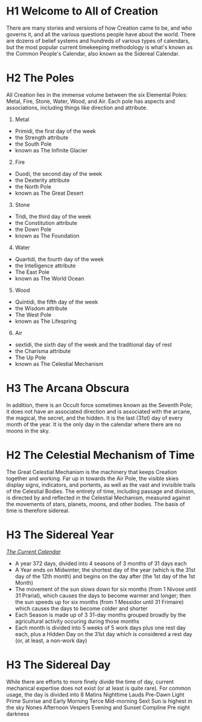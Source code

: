 # H1 Welcome to All of Creation

There are many stories and versions of how Creation came to be, and who governs it, and all the various questions people have about the world. There are dozens of belief systems and hundreds of various types of calendars, but the most popular current timekeeping methodology is what's known as the Common People's Calendar, also known as the Sidereal Calendar.

# H2 The Poles

All Creation lies in the immense volume between the six Elemental Poles: Metal, Fire, Stone, Water, Wood, and Air. Each pole has aspects and associations, including things like direction and attribute. 

1. Metal
 * Primidi, the first day of the week
 * the Strength attribute
 * the South Pole
 * known as The Infinite Glacier
2. Fire
 * Duodi, the second day of the week
 * the Dexterity attribute
 * the North Pole
 * known as The Great Desert
3. Stone
 * Tridi, the third day of the week
 * the Constitution attribute
 * the Down Pole
 * known as The Foundation
4. Water
 * Quartidi, the fourth day of the week
 * the Intelligence attribute
 * The East Pole
 * known as The World Ocean
5. Wood
 * Quintidi, the fifth day of the week
 * the Wisdom attribute
 * The West Pole
* known as The Lifespring
6. Air
* sextidi, the sixth day of the week and the traditional day of rest
* the Charisma attribute
* The Up Pole
* known as The Celestial Mechanism

# H3 The Arcana Obscura

In addition, there is an Occult force sometimes known as the Seventh Pole; it does not have an associated direction and is associated with the arcane, the magical, the secret, and the hidden. It is the last (31st) day of every month of the year. It is the only day in the calendar where there are no moons in the sky.

# H2 The Celestial Mechanism of Time

The Great Celestial Mechanism is the machinery that keeps Creation together and working. Far up in towards the Air Pole, the visible skies display signs, indicators, and portents, as well as the vast and invisible trails of the Celestial Bodies. The entirety of time, including passage and division, is directed by and reflected in the Celestial Mechanism, measured against the movements of stars, planets, moons, and other bodies. The basis of time is therefore sidereal. 

# H3 The Sidereal Year

*[The Current Calendar][1]*

* A year 372 days, divided into 4 seasons of 3 months of 31 days each
* A Year ends on Midwinter, the shortest day of the year (which is the 31st day of the 12th month) and begins on the day after (the 1st day of the 1st Month)
* The movement of the sun slows down for six months (from 1 Nivose until 31 Prarial), which causes the days to become warmer and longer; then the sun speeds up for six months (from 1 Messidor until 31 Frimaire) which causes the days to become colder and shorter
* Each Season is made up of 3 31-day months grouped broadly by the agricultural activity occuring during those months
* Each month is divided into 5 weeks of 5 work days plus one rest day each, plus a Hidden Day on the 31st day which is considered a rest day (or, at least, a non-work day) 

# H3 The Sidereal Day

While there are efforts to more finely divide the time of day, current mechanical expertise does not exist (or at least is quite rare). For common usage, the day is divided into 8 
Matins
Nighttime
Lauds
Pre-Dawn Light
Prime
Sunrise and Early Morning
Terce
Mid-morning
Sext
Sun is highest in the sky
Nones
Afternoon
Vespers
Evening and Sunset
Compline
Pre night darkness







[1]: https://app.fantasy-calendar.com/calendars/6e078fe6c4a09f9693e6a106d1443055